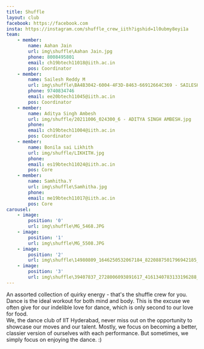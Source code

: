 ```yaml
---
title: Shuffle
layout: club
facebook: https://facebook.com
insta: https://instagram.com/shuffle_crew_iith?igshid=1l0ubmy8eyi1a
team:
    - member:
        name: Aahan Jain
        url: img\shuffle\Aahan Jain.jpg
        phone: 8008495801
        email: ch19btech11018@iith.ac.in
        pos: Coordinator
    - member:
        name: Sailesh Reddy M
        url: img\shuffle\BA4B3042-6004-4F3D-8463-66912664C369 - SAILESH REDDY MALE.png
        phone: 9740834746
        email: ee20btech11045@iith.ac.in
        pos: Coordinator
    - member:
        name: Aditya Singh Ambesh 
        url: img/shuffle/20211006_024300_6 - ADITYA SINGH AMBESH.jpg
        phone: 
        email: ch19btech11004@iith.ac.in
        pos: Coordinator
    - member:
        name: Bonila sai Likhith
        url: img/shuffle/LIKHITH.jpg
        phone: 
        email: es19btech11024@iith.ac.in
        pos: Core
    - member:
        name: Samhitha.Y	
        url: img\shuffle\Samhitha.jpg
        phone: 
        email: me19btech11017@iith.ac.in
        pos: Core
carousel:
    - image:
        position: '0'
        url: img\shuffle\MG_5468.JPG
    - image: 
        position: '1'
        url: img\shuffle\MG_5508.JPG
    - image:
        position: '2'
        url: img\shuffle\14980809_1646250532067184_8220887501796942185_n.jpg
    - image: 
        position: '3'
        url: img\shuffle\39407837_2728006093891617_4161340783133196288_o.jpg
---
```


An assorted collection of quirky energy - that's the shuffle crew for you.
<br>
Dance is the ideal workout for both mind and body. This is the excuse we often give for our indelible love for dance, which is only second to our love for food. 
<br>
We, the dance club of IIT Hyderabad, never miss out on the opportunity to showcase our moves and our talent. Mostly, we focus on becoming a better, classier version of ourselves with each performance. But sometimes, we simply focus on enjoying the dance. :)